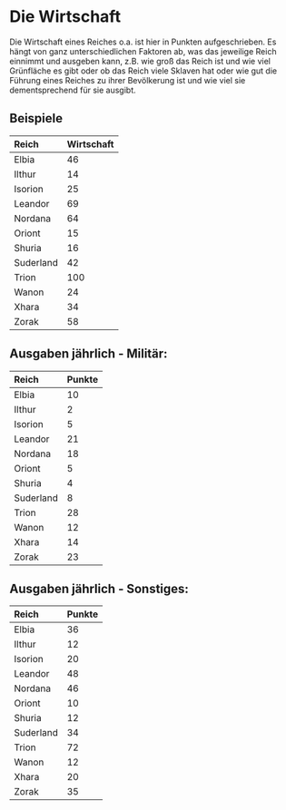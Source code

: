 # Die Wirtschaft

Die Wirtschaft eines Reiches o.a. ist hier in Punkten aufgeschrieben. Es hängt von ganz unterschiedlichen Faktoren ab, was das jeweilige Reich einnimmt und ausgeben kann, z.B. wie groß das Reich ist und wie viel Grünfläche es gibt oder ob das Reich viele Sklaven hat oder wie gut die Führung eines Reiches zu ihrer Bevölkerung ist und wie viel sie dementsprechend für sie ausgibt.

## Beispiele

| Reich | Wirtschaft |
| :--- | :--- |
| Elbia | 46 |
| Ilthur | 14 |
| Isorion | 25 |
| Leandor | 69 |
| Nordana | 64 |
| Oriont | 15 |
| Shuria | 16 |
| Suderland | 42 |
| Trion | 100 |
| Wanon | 24 |
| Xhara | 34 |
| Zorak | 58 |

## Ausgaben jährlich - Militär:

| Reich | Punkte |
| :--- | :--- |
| Elbia | 10 |
| Ilthur | 2 |
| Isorion | 5 |
| Leandor | 21 |
| Nordana | 18 |
| Oriont | 5 |
| Shuria | 4 |
| Suderland | 8 |
| Trion | 28 |
| Wanon | 12 |
| Xhara | 14 |
| Zorak | 23 |

## Ausgaben jährlich - Sonstiges:

| Reich | Punkte |
| :--- | :--- |
| Elbia | 36 |
| Ilthur | 12 |
| Isorion | 20 |
| Leandor | 48 |
| Nordana | 46 |
| Oriont | 10 |
| Shuria | 12 |
| Suderland | 34 |
| Trion | 72 |
| Wanon | 12 |
| Xhara | 20 |
| Zorak | 35 |

